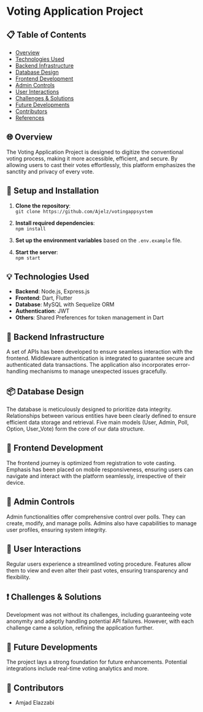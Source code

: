 # Voting Application Project

## 📋 Table of Contents

- [Overview](#overview)
- [Technologies Used](#technologies-used)
- [Backend Infrastructure](#backend-infrastructure)
- [Database Design](#database-design)
- [Frontend Development](#frontend-development)
- [Admin Controls](#admin-controls)
- [User Interactions](#user-interactions)
- [Challenges & Solutions](#challenges--solutions)
- [Future Developments](#future-developments)
- [Contributors](#contributors)
- [References](#references)

## 🌐 Overview

The Voting Application Project is designed to digitize the conventional voting process, making it more accessible, efficient, and secure. By allowing users to cast their votes effortlessly, this platform emphasizes the sanctity and privacy of every vote.

## 🔧 Setup and Installation

1. **Clone the repository**:  
   `git clone https://github.com/Ajelz/votingappsystem`

2. **Install required dependencies**:  
   `npm install`

3. **Set up the environment variables** based on the `.env.example` file.

4. **Start the server**:  
   `npm start`


## 💡 Technologies Used

- **Backend**: Node.js, Express.js
- **Frontend**: Dart, Flutter
- **Database**: MySQL with Sequelize ORM
- **Authentication**: JWT
- **Others**: Shared Preferences for token management in Dart

## 🚀 Backend Infrastructure

A set of APIs has been developed to ensure seamless interaction with the frontend. Middleware authentication is integrated to guarantee secure and authenticated data transactions. The application also incorporates error-handling mechanisms to manage unexpected issues gracefully.

## 📦 Database Design

The database is meticulously designed to prioritize data integrity. Relationships between various entities have been clearly defined to ensure efficient data storage and retrieval. Five main models (User, Admin, Poll, Option, User_Vote) form the core of our data structure.

## 🎨 Frontend Development

The frontend journey is optimized from registration to vote casting. Emphasis has been placed on mobile responsiveness, ensuring users can navigate and interact with the platform seamlessly, irrespective of their device.

## 🔑 Admin Controls

Admin functionalities offer comprehensive control over polls. They can create, modify, and manage polls. Admins also have capabilities to manage user profiles, ensuring system integrity.

## 🙋 User Interactions

Regular users experience a streamlined voting procedure. Features allow them to view and even alter their past votes, ensuring transparency and flexibility.

## ❗ Challenges & Solutions

Development was not without its challenges, including guaranteeing vote anonymity and adeptly handling potential API failures. However, with each challenge came a solution, refining the application further.

## 🌱 Future Developments

The project lays a strong foundation for future enhancements. Potential integrations include real-time voting analytics and more.

## 👥 Contributors

- Amjad Elazzabi

